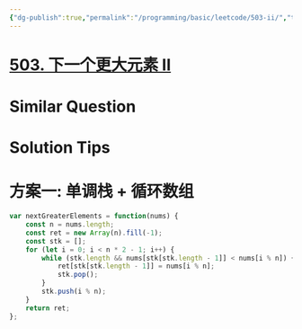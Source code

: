 ```yaml
---
{"dg-publish":true,"permalink":"/programming/basic/leetcode/503-ii/","tags":["leetcode/monotone-stack","leetcode/array/recycle"]}
---
```



# [503. 下一个更大元素 II](https://leetcode.cn/problems/next-greater-element-ii/)

# Similar Question

# Solution Tips

# 方案一: 单调栈 + 循环数组

```js
var nextGreaterElements = function(nums) {
    const n = nums.length;
    const ret = new Array(n).fill(-1);
    const stk = [];
    for (let i = 0; i < n * 2 - 1; i++) {
        while (stk.length && nums[stk[stk.length - 1]] < nums[i % n]) {
            ret[stk[stk.length - 1]] = nums[i % n];
            stk.pop();
        }
        stk.push(i % n);
    }
    return ret;
};
```
